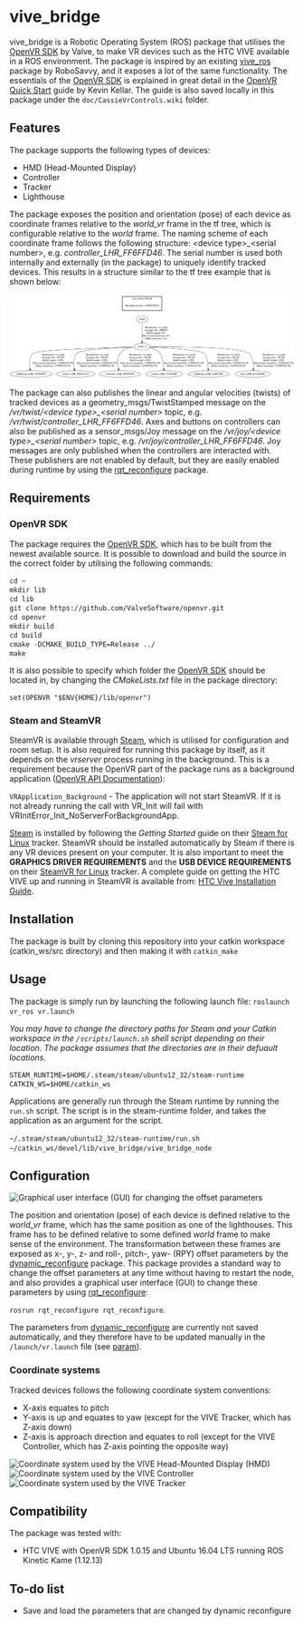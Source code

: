 # vive_bridge

vive_bridge is a Robotic Operating System (ROS) package that utilises the [OpenVR SDK](https://github.com/ValveSoftware/openvr) by Valve, to make VR devices such as the HTC VIVE available in a ROS environment. The package is inspired by an existing [vive_ros](https://github.com/robosavvy/vive_ros) package by RoboSavvy, and it exposes a lot of the same functionality. The essentials of the [OpenVR SDK](https://github.com/ValveSoftware/openvr) is explained in great detail in the [OpenVR Quick Start](https://github.com/osudrl/CassieVrControls/wiki/OpenVR-Quick-Start) guide by Kevin Kellar. The guide is also saved locally in this package under the ```doc/CassieVrControls.wiki``` folder.


## Features

The package supports the following types of devices:
* HMD (Head-Mounted Display)
* Controller
* Tracker
* Lighthouse

The package exposes the position and orientation (pose) of each device as coordinate frames relative to the *world_vr* frame in the tf tree, which is configurable relative to the *world* frame. The naming scheme of each coordinate frame follows the following structure: &lt;device type&gt;_&lt;serial number&gt;, e.g. *controller_LHR_FF6FFD46*. The serial number is used both internally and externally (in the package) to uniquely identify tracked devices. This results in a structure similar to the tf tree example that is shown below:

![Example of the tf tree structure that is used in this package](doc/frames.png)

The package can also publishes the linear and angular velocities (twists) of tracked devices as a geometry_msgs/TwistStamped message on the */vr/twist/&lt;device type&gt;_&lt;serial number&gt;* topic, e.g. */vr/twist/controller_LHR_FF6FFD46*. Axes and buttons on controllers can also be published as a sensor_msgs/Joy message on the */vr/joy/&lt;device type&gt;_&lt;serial number&gt;* topic, e.g. */vr/joy/controller_LHR_FF6FFD46*. Joy messages are only published when the controllers are interacted with. These publishers are not enabled by default, but they are easily enabled during runtime by using the [rqt_reconfigure](http://wiki.ros.org/rqt_reconfigure) package.

## Requirements

### OpenVR SDK

The package requires the [OpenVR SDK](https://github.com/ValveSoftware/openvr), which has to be built from the newest available source. It is possible to download and build the source in the correct folder by utilising the following commands:
```
cd ~
mkdir lib
cd lib
git clone https://github.com/ValveSoftware/openvr.git
cd openvr
mkdir build
cd build
cmake -DCMAKE_BUILD_TYPE=Release ../
make
```

It is also possible to specify which folder the [OpenVR SDK](https://github.com/ValveSoftware/openvr) should be located in, by changing the *CMakeLists.txt* file in the package directory:
```
set(OPENVR "$ENV{HOME}/lib/openvr")
```

### Steam and SteamVR

SteamVR is available through [Steam](https://store.steampowered.com/about/), which is utilised for configuration and room setup. It is also required for running this package by itself, as it depends on the *vrserver* process running in the background. This is a requirement because the OpenVR part of the package runs as a background application ([OpenVR API Documentation](https://github.com/ValveSoftware/openvr/wiki/API-Documentation)):

```VRApplication_Background``` - The application will not start SteamVR. If it is not already running the call with VR_Init will fail with VRInitError_Init_NoServerForBackgroundApp.

[Steam](https://store.steampowered.com/about/) is installed by following the *Getting Started* guide on their [Steam for Linux](https://github.com/ValveSoftware/steam-for-linux) tracker. SteamVR should be installed automatically by Steam if there is any VR devices present on your computer. It is also important to meet the **GRAPHICS DRIVER REQUIREMENTS** and the **USB DEVICE REQUIREMENTS** on their [SteamVR for Linux](https://github.com/ValveSoftware/SteamVR-for-Linux) tracker. A complete guide on getting the HTC VIVE up and running in SteamVR is available from: [HTC Vive Installation Guide](https://support.steampowered.com/steamvr/HTC_Vive/).

## Installation

The package is built by cloning this repository into your catkin workspace (catkin_ws/src directory) and then making it with ```catkin_make```

## Usage

The package is simply run by launching the following launch file:
```roslaunch vr_ros vr.launch```

*You may have to change the directory paths for Steam and your Catkin workspace in the ```/scripts/launch.sh``` shell script depending on their location. The package assumes that the directories are in their defuault locations.*

```
STEAM_RUNTIME=$HOME/.steam/steam/ubuntu12_32/steam-runtime
CATKIN_WS=$HOME/catkin_ws
```

Applications are generally run through the Steam runtime by running the ```run.sh``` script. The script is in the steam-runtime folder, and takes the application as an argument for the script.

```~/.steam/steam/ubuntu12_32/steam-runtime/run.sh ~/catkin_ws/devel/lib/vive_bridge/vive_bridge_node```

## Configuration

![Graphical user interface (GUI) for changing the offset parameters](doc/reconf.png)

The position and orientation (pose) of each device is defined relative to the *world_vr* frame, which has the same position as one of the lighthouses. This frame has to be defined relative to some defined *world* frame to make sense of the environment. The transformation between these frames are exposed as x-, y-, z- and roll-, pitch-, yaw- (RPY) offset parameters by the [dynamic_reconfigure](http://wiki.ros.org/dynamic_reconfigure) package. This package provides a standard way to change the offset parameters at any time without having to restart the node, and also provides a graphical user interface (GUI) to change these parameters by using [rqt_reconfigure](http://wiki.ros.org/rqt_reconfigure):

```rosrun rqt_reconfigure rqt_reconfigure```.

The parameters from [dynamic_reconfigure](http://wiki.ros.org/dynamic_reconfigure) are currently not saved automatically, and they therefore have to be updated manually in the ```/launch/vr.launch``` file (see [param](http://wiki.ros.org/roslaunch/XML/param)).

### Coordinate systems

Tracked devices follows the following coordinate system conventions:
* X-axis equates to pitch
* Y-axis is up and equates to yaw (except for the VIVE Tracker, which has Z-axis down)
* Z-axis is approach direction and equates to roll (except for the VIVE Controller, which has Z-axis pointing the opposite way)

![Coordinate system used by the VIVE Head-Mounted Display (HMD)](http://blog.dsky.co/wp-content/uploads/2015/05/dSky-Oculus-XYZ-YPR.jpg)
![Coordinate system used by the VIVE Controller](doc/vive_controller_coordinate_system.png)
![Coordinate system used by the VIVE Tracker](doc/vive_tracker_coordinate_system.png)

## Compatibility

The package was tested with:
* HTC VIVE with OpenVR SDK 1.0.15 and Ubuntu 16.04 LTS running ROS Kinetic Kame (1.12.13)

## To-do list
* Save and load the parameters that are changed by dynamic reconfigure